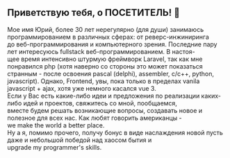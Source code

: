 ## Приветствую тебя, о  ПОСЕТИТЕЛЬ! 👋

<!--
**Cppguv/Cppguv** is a ✨ _special_ ✨ repository because its `README.md` (this file) appears on your GitHub profile.

Here are some ideas to get you started:

- 🔭 I’m currently working on ...
- 🌱 I’m currently learning ...
- 👯 I’m looking to collaborate on ...
- 🤔 I’m looking for help with ...
- 💬 Ask me about ...
- 📫 How to reach me: ...
- 😄 Pronouns: ...
- ⚡ Fun fact: ...
-->
Мое имя Юрий, более 30 лет нерегулярно (для души) занимаюсь программированием в различных сферах: от реверс-инжиниринга\
до веб-программирования и компьютерного зрения. Последние пару лет интересуюсь fullstack веб-программированием. В настоя-\
щее время интенсивно штурмую фреймворк Laravel, так как мне понравился php (хотя наверно со стороны это может показаться \
странным - после освоения pascal (delphi), assembler, c/c++, python, javascript). Однако, Frontend, увы, пока только в 
пределах vanila javascript + ajax, хотя уже немного касался vue 3.\
Если у Вас есть какие-либо идеи и предложения по реализации каких-либо идей и проектов, свяжитесь со мной, пообщаемся, \
вместе будем решать возникающие вопросы, создавать новое и полезное для всех нас. Как любят говорить американцы - \
we make the world a better place.\
Ну а я, помимо прочего, получу бонус в виде наслаждения новой пусть даже и небольшой победой над хаосом бытия и \
upgrade my programmer's skills.
